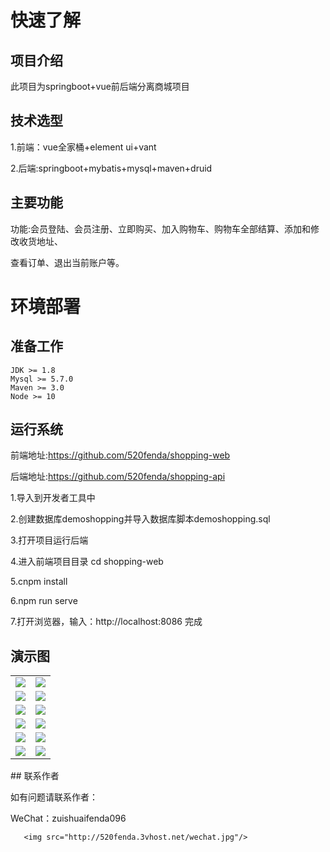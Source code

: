 # 快速了解

## 项目介绍

此项目为springboot+vue前后端分离商城项目

## 技术选型

 1.前端：vue全家桶+element ui+vant

2.后端:springboot+mybatis+mysql+maven+druid

## 主要功能

功能:会员登陆、会员注册、立即购买、加入购物车、购物车全部结算、添加和修改收货地址、

查看订单、退出当前账户等。

# 环境部署

## 准备工作

```text
JDK >= 1.8 
Mysql >= 5.7.0
Maven >= 3.0
Node >= 10
```

## 运行系统

前端地址:https://github.com/520fenda/shopping-web

后端地址:https://github.com/520fenda/shopping-api

1.导入到开发者工具中

2.创建数据库demoshopping并导入数据库脚本demoshopping.sql

3.打开项目运行后端

4.进入前端项目目录 cd shopping-web

5.cnpm install

6.npm run serve

7.打开浏览器，输入：http://localhost:8086 完成

##  

## 演示图

<table>
    <tr>
        <td><img src="http://520fenda.3vhost.net/78f3335c95e20c48486c2806f373ea5.png"/></td>
        <td><img src="http://520fenda.3vhost.net/193f32bb548347ff32eed99b23e88ee.png"/></td>
    </tr>
    <tr>
        <td><img src="http://520fenda.3vhost.net/e02636664fc42ca1c2e744b42fd48fd.png"/></td>
        <td><img src="http://520fenda.3vhost.net/13f3c6764df62e41237294a8fcabea6.png"/></td>
    </tr>
    <tr>
        <td><img src="http://520fenda.3vhost.net/861f36785f89e2ae6a663573713326a.png"/></td>
        <td><img src="http://520fenda.3vhost.net/4dfe17968b6835caf8742dda35a66ce.png"/></td>
    </tr>
	<tr>
        <td><img src="http://520fenda.3vhost.net/63af534b9207c7b3e791381990aaf5b.png"/></td>
        <td><img src="http://520fenda.3vhost.net/e26de36506b60c7c8e0c80b2047512c.png"/></td>
    </tr>	 
    <tr>
        <td><img src="http://520fenda.3vhost.net/5252bab229195e6460395652d70a612.png"/></td>
        <td><img src="http://520fenda.3vhost.net/e620a74001dd28d3a1bde31b3953edc.png"/></td>
    </tr>
	<tr>
        <td><img src="http://520fenda.3vhost.net/a5ffb7fe5d5c09b1e082f616ea96a03.png"/></td>
        <td><img src="http://520fenda.3vhost.net/70f761adc588a0b53cbdc3b083bd27b.png"/></td>
    </tr>
    </table>
##  联系作者

如有问题请联系作者：

WeChat：zuishuaifenda096


       <img src="http://520fenda.3vhost.net/wechat.jpg"/>


​        

